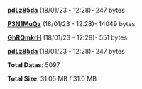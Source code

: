 [**pdLz85da**](/data/pdLz85da.txt) (18/01/23 - 12:28)- 247 bytes

[**P3N1MuQz**](/data/P3N1MuQz.txt) (18/01/23 - 12:28)- 14049 bytes

[**GhRQmkrH**](/data/GhRQmkrH.txt) (18/01/23 - 12:28)- 551 bytes

[**pdLz85da**](/data/pdLz85da.txt) (18/01/23 - 12:28)- 247 bytes

**Total Datas**: 5097

**Total Size**: 31.05 MB / 31.0 MB